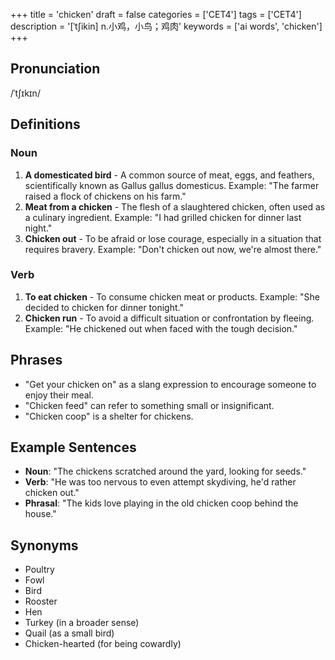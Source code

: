 +++
title = 'chicken'
draft = false
categories = ['CET4']
tags = ['CET4']
description = '[ˈt∫ikin] n.小鸡，小鸟；鸡肉'
keywords = ['ai words', 'chicken']
+++

## Pronunciation
/ˈtʃɪkɪn/

## Definitions
### Noun
1. **A domesticated bird** - A common source of meat, eggs, and feathers, scientifically known as Gallus gallus domesticus. Example: "The farmer raised a flock of chickens on his farm."
2. **Meat from a chicken** - The flesh of a slaughtered chicken, often used as a culinary ingredient. Example: "I had grilled chicken for dinner last night."
3. **Chicken out** - To be afraid or lose courage, especially in a situation that requires bravery. Example: "Don't chicken out now, we're almost there."

### Verb
1. **To eat chicken** - To consume chicken meat or products. Example: "She decided to chicken for dinner tonight."
2. **Chicken run** - To avoid a difficult situation or confrontation by fleeing. Example: "He chickened out when faced with the tough decision."

## Phrases
- "Get your chicken on" as a slang expression to encourage someone to enjoy their meal.
- "Chicken feed" can refer to something small or insignificant.
- "Chicken coop" is a shelter for chickens.

## Example Sentences
- **Noun**: "The chickens scratched around the yard, looking for seeds."
- **Verb**: "He was too nervous to even attempt skydiving, he'd rather chicken out."
- **Phrasal**: "The kids love playing in the old chicken coop behind the house."

## Synonyms
- Poultry
- Fowl
- Bird
- Rooster
- Hen
- Turkey (in a broader sense)
- Quail (as a small bird)
- Chicken-hearted (for being cowardly)
